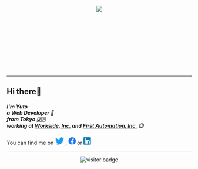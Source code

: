 <p align="center" style="height: 176px">
  <img src="https://github-readme-stats.vercel.app/api?username=tachibanayu24&show_icons=true&theme=react&count_private=true&include_all_commits=true&hide=contribs" />
</p>


---

## Hi there👋

<h5>
  I'm Yuto<br />
  a Web Developer 🤟<br />
  from Tokyo 🇯🇵<br />
  working at <a href="https://onn-hr.com/">Workside, Inc.</a> and <a href="https://roboin-fa.com/">First Automation, Inc.</a> 😉
</h5>

<p>
  You can find me on 
  <a href="https://twitter.com/tachibanayu24"><img height="20px" src="https://raw.githubusercontent.com/tachibanayu24/tachibanayu24/main/images/twitter.png" /></a>
  ,
  <a href="https://www.facebook.com/100012646356122"><img height="20px" src="https://raw.githubusercontent.com/tachibanayu24/tachibanayu24/main/images/facebook.png" /></a>
  or
  <a href="https://www.linkedin.com/in/yuto-tachibana/"><img height="20px" src="https://raw.githubusercontent.com/tachibanayu24/tachibanayu24/main/images/linkedin.png" /></a>
</p>

---

<p align="center" style="height: 80px;">
  <img src="https://visitor-badge.laobi.icu/badge?page_id=tachibanayu24.tachibanayu24" alt="visitor badge"/>
</p>
